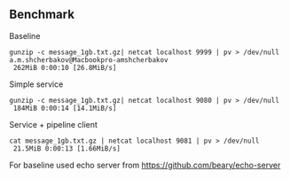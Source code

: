 ## Benchmark

Baseline
```
gunzip -c message_1gb.txt.gz| netcat localhost 9999 | pv > /dev/null                            a.m.shcherbakov@Macbookpro-amshcherbakov
 262MiB 0:00:10 [26.8MiB/s]
```

Simple service
```
gunzip -c message_1gb.txt.gz| netcat localhost 9080 | pv > /dev/null
 184MiB 0:00:14 [14.1MiB/s]
```

Service + pipeline client
```
cat message_1gb.txt.gz | netcat localhost 9081 | pv > /dev/null
 21.5MiB 0:00:13 [1.66MiB/s]
```

For baseline used echo server from
https://github.com/beary/echo-server
